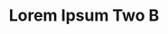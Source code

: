 ---
layout: leftnav-page-content
permalink: /application-guidelines/lorem-ipsum-two/part-E/
breadcrumb: Application Guidelines (Lorem Ipsum Two B) 
title: Lorem Ipsum Two B
collection_name: application-guidelines
second_nav_title: "Second Level B"
---